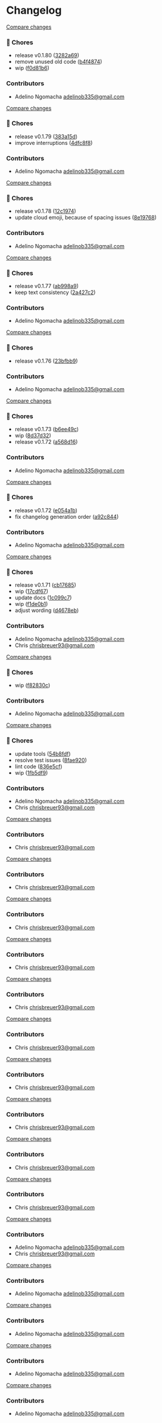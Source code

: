 # Changelog
[Compare changes](https://github.com/stacksjs/bumpx/compare/v0.1.79...v0.1.80)

### 🧹 Chores

- release v0.1.80 ([3282a69](https://github.com/stacksjs/bumpx/commit/3282a69))
- remove unused old code ([b4f4874](https://github.com/stacksjs/bumpx/commit/b4f4874))
- wip ([f0d81b6](https://github.com/stacksjs/bumpx/commit/f0d81b6))

### Contributors

- Adelino Ngomacha <adelinob335@gmail.com>

[Compare changes](https://github.com/stacksjs/bumpx/compare/v0.1.78...v0.1.79)

### 🧹 Chores

- release v0.1.79 ([383a15d](https://github.com/stacksjs/bumpx/commit/383a15d))
- improve interruptions ([4dfc8f8](https://github.com/stacksjs/bumpx/commit/4dfc8f8))

### Contributors

- Adelino Ngomacha <adelinob335@gmail.com>

[Compare changes](https://github.com/stacksjs/bumpx/compare/v0.1.77...v0.1.78)

### 🧹 Chores

- release v0.1.78 ([12c1974](https://github.com/stacksjs/bumpx/commit/12c1974))
- update cloud emoji, because of spacing issues ([8e19768](https://github.com/stacksjs/bumpx/commit/8e19768))

### Contributors

- Adelino Ngomacha <adelinob335@gmail.com>

[Compare changes](https://github.com/stacksjs/bumpx/compare/v0.1.76...v0.1.77)

### 🧹 Chores

- release v0.1.77 ([ab998a9](https://github.com/stacksjs/bumpx/commit/ab998a9))
- keep text consistency ([2a427c2](https://github.com/stacksjs/bumpx/commit/2a427c2))

### Contributors

- Adelino Ngomacha <adelinob335@gmail.com>

[Compare changes](https://github.com/stacksjs/bumpx/compare/v0.1.75...v0.1.76)

### 🧹 Chores

- release v0.1.76 ([23bfbb9](https://github.com/stacksjs/bumpx/commit/23bfbb9))

### Contributors

- Adelino Ngomacha <adelinob335@gmail.com>

[Compare changes](https://github.com/stacksjs/bumpx/compare/v0.1.72...HEAD)

### 🧹 Chores

- release v0.1.73 ([b6ee49c](https://github.com/stacksjs/bumpx/commit/b6ee49c))
- wip ([8d37d32](https://github.com/stacksjs/bumpx/commit/8d37d32))
- release v0.1.72 ([a568d16](https://github.com/stacksjs/bumpx/commit/a568d16))

### Contributors

- Adelino Ngomacha <adelinob335@gmail.com>

[Compare changes](https://github.com/stacksjs/bumpx/compare/v0.1.71...v0.1.72)

### 🧹 Chores

- release v0.1.72 ([e054a1b](https://github.com/stacksjs/bumpx/commit/e054a1b))
- fix changelog generation order ([a92c844](https://github.com/stacksjs/bumpx/commit/a92c844))

### Contributors

- Adelino Ngomacha <adelinob335@gmail.com>

[Compare changes](https://github.com/stacksjs/bumpx/compare/v0.1.70...HEAD)

### 🧹 Chores

- release v0.1.71 ([cb17685](https://github.com/stacksjs/bumpx/commit/cb17685))
- wip ([17cdf67](https://github.com/stacksjs/bumpx/commit/17cdf67))
- update docs ([1c099c7](https://github.com/stacksjs/bumpx/commit/1c099c7))
- wip ([f1de0b1](https://github.com/stacksjs/bumpx/commit/f1de0b1))
- adjust wording ([d4678eb](https://github.com/stacksjs/bumpx/commit/d4678eb))

### Contributors

- Adelino Ngomacha <adelinob335@gmail.com>
- Chris <chrisbreuer93@gmail.com>

[Compare changes](https://github.com/stacksjs/bumpx/compare/v0.1.70...HEAD)

### 🧹 Chores

- wip ([f82830c](https://github.com/stacksjs/bumpx/commit/f82830c))

### Contributors

- Adelino Ngomacha <adelinob335@gmail.com>

[Compare changes](https://github.com/stacksjs/bumpx/compare/v0.1.69...HEAD)

### 🧹 Chores

- update tools ([54b8fdf](https://github.com/stacksjs/bumpx/commit/54b8fdf))
- resolve test issues ([8fae920](https://github.com/stacksjs/bumpx/commit/8fae920))
- lint code ([836e5cf](https://github.com/stacksjs/bumpx/commit/836e5cf))
- wip ([1fb5df9](https://github.com/stacksjs/bumpx/commit/1fb5df9))

### Contributors

- Adelino Ngomacha <adelinob335@gmail.com>
- Chris <chrisbreuer93@gmail.com>

[Compare changes](https://github.com/stacksjs/bumpx/compare/v0.1.60...HEAD)

### Contributors

- Chris <chrisbreuer93@gmail.com>

[Compare changes](https://github.com/stacksjs/bumpx/compare/v0.1.59...HEAD)

### Contributors

- Chris <chrisbreuer93@gmail.com>

[Compare changes](https://github.com/stacksjs/bumpx/compare/v0.1.58...HEAD)

### Contributors

- Chris <chrisbreuer93@gmail.com>

[Compare changes](https://github.com/stacksjs/bumpx/compare/v0.1.57...HEAD)

### Contributors

- Chris <chrisbreuer93@gmail.com>

[Compare changes](https://github.com/stacksjs/bumpx/compare/v0.1.56...HEAD)

### Contributors

- Chris <chrisbreuer93@gmail.com>

[Compare changes](https://github.com/stacksjs/bumpx/compare/v0.1.55...HEAD)

### Contributors

- Chris <chrisbreuer93@gmail.com>

[Compare changes](https://github.com/stacksjs/bumpx/compare/v0.1.54...HEAD)

### Contributors

- Chris <chrisbreuer93@gmail.com>

[Compare changes](https://github.com/stacksjs/bumpx/compare/v0.1.53...HEAD)

### Contributors

- Chris <chrisbreuer93@gmail.com>

[Compare changes](https://github.com/stacksjs/bumpx/compare/v0.1.52...HEAD)

### Contributors

- Chris <chrisbreuer93@gmail.com>

[Compare changes](https://github.com/stacksjs/bumpx/compare/v0.1.45...HEAD)

### Contributors

- Chris <chrisbreuer93@gmail.com>

[Compare changes](https://github.com/stacksjs/bumpx/compare/v0.1.33...HEAD)

### Contributors

- Adelino Ngomacha <adelinob335@gmail.com>
- Chris <chrisbreuer93@gmail.com>

[Compare changes](https://github.com/stacksjs/bumpx/compare/v0.1.32...HEAD)

### Contributors

- Adelino Ngomacha <adelinob335@gmail.com>

[Compare changes](https://github.com/stacksjs/bumpx/compare/v0.1.31...HEAD)

### Contributors

- Adelino Ngomacha <adelinob335@gmail.com>

[Compare changes](https://github.com/stacksjs/bumpx/compare/v0.1.25...v0.1.26)

### Contributors

- Adelino Ngomacha <adelinob335@gmail.com>

[Compare changes](https://github.com/stacksjs/bumpx/compare/v0.1.24...v0.1.25)

### Contributors

- Adelino Ngomacha <adelinob335@gmail.com>
